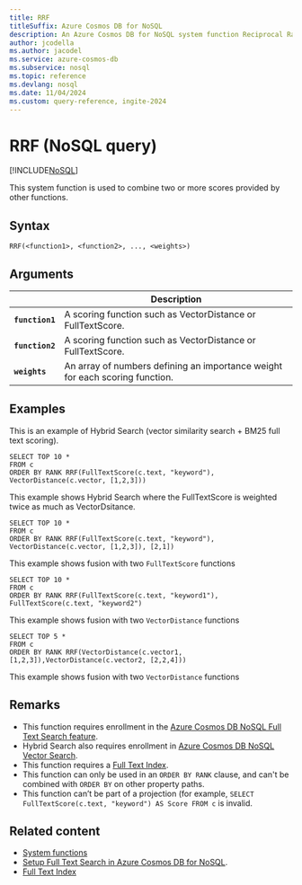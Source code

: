 ```yaml
---
title: RRF
titleSuffix: Azure Cosmos DB for NoSQL
description: An Azure Cosmos DB for NoSQL system function Reciprocal Rank Fusion (RRF)
author: jcodella
ms.author: jacodel
ms.service: azure-cosmos-db
ms.subservice: nosql
ms.topic: reference
ms.devlang: nosql
ms.date: 11/04/2024
ms.custom: query-reference, ingite-2024
---
```


# RRF (NoSQL query)

[!INCLUDE[NoSQL](../../includes/appliesto-nosql.md)]

This system function is used to combine two or more scores provided by other functions.

## Syntax

```nosql
RRF(<function1>, <function2>, ..., <weights>)
```

## Arguments

| | Description |
| --- | --- |
| **`function1`** | A scoring function such as VectorDistance or FullTextScore. |
| **`function2`** | A scoring function such as VectorDistance or FullTextScore. |
| **`weights`** | An array of numbers defining an importance weight for each scoring function. |

## Examples

This is an example of Hybrid Search (vector similarity search + BM25 full text scoring).

```nosql
SELECT TOP 10 *
FROM c
ORDER BY RANK RRF(FullTextScore(c.text, "keyword"), VectorDistance(c.vector, [1,2,3]))
```

This example shows Hybrid Search where the FullTextScore is weighted twice as much as VectorDsitance.

```nosql
SELECT TOP 10 *
FROM c
ORDER BY RANK RRF(FullTextScore(c.text, "keyword"), VectorDistance(c.vector, [1,2,3]), [2,1])
```


This example shows fusion with two `FullTextScore` functions

```nosql
SELECT TOP 10 *
FROM c
ORDER BY RANK RRF(FullTextScore(c.text, "keyword1"), FullTextScore(c.text, "keyword2")
```

This example shows fusion with two `VectorDistance` functions

```nosql
SELECT TOP 5 *
FROM c
ORDER BY RANK RRF(VectorDistance(c.vector1, [1,2,3]),VectorDistance(c.vector2, [2,2,4]))
```

This example shows fusion with two `VectorDistance` functions


## Remarks

- This function requires enrollment in the [Azure Cosmos DB NoSQL Full Text Search feature](../../gen-ai/full-text-search.md).
- Hybrid Search also requires enrollment in [Azure Cosmos DB NoSQL Vector Search](../vector-search.md).
- This function requires a [Full Text Index](../../index-policy.md).
- This function can only be used in an `ORDER BY RANK` clause, and can't be combined with `ORDER BY` on other property paths.
- This function can’t be part of a projection (for example, `SELECT FullTextScore(c.text, "keyword") AS Score FROM c` is invalid.
  

## Related content

- [System functions](system-functions.yml)
- [Setup Full Text Search in Azure Cosmos DB for NoSQL](../../gen-ai/full-text-search.md).
- [Full Text Index](../../index-policy.md)
